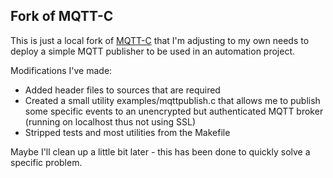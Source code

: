 ## Fork of MQTT-C

This is just a local fork of [MQTT-C](https://github.com/LiamBindle/MQTT-C) that I'm adjusting to
my own needs to deploy a simple MQTT publisher to be used in an automation project.

Modifications I've made:

* Added header files to sources that are required
* Created a small utility examples/mqttpublish.c that allows me to publish some specific events
  to an unencrypted but authenticated MQTT broker (running on localhost thus not using SSL)
* Stripped tests and most utilities from the Makefile

Maybe I'll clean up a little bit later - this has been done to quickly solve a specific problem.
